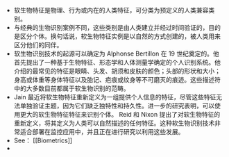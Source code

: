 - 软生物特征是物理、行为或内在的人类特征，可分类为预定义的人类兼容类别。
- 与经典的生物识别案例不同，这些类别是由人类建立并经过时间验证的，目的是区分个体。换句话说，软生物特征实例是以自然的方式创建的，被人类用来区分他们的同伴。
- 软生物识别技术的起源可以确定为 Alphonse Bertillon 在 19 世纪奠定的。他首先提出了一种基于生物特征、形态学和人体测量学确定的个人识别系统。他介绍的最常见的特征是眼睛、头发、胡须和皮肤的颜色；头部的形状和大小；身高或体重等身体特征以及胎记、疤痕或纹身等不可磨灭的痕迹。这些描述符中的大多数目前都属于软生物识别的范畴。
- Jain 最近将软生物特征重新定义为一组提供个人信息的特征，尽管这些特征无法单独验证主题，因为它们缺乏独特性和持久性。进一步的研究表明，可以使用更大的软生物特征特征来识别个体。 Reid 和 Nixon 提出了对软生物特征的重新定义，将其定义为人类可以自然描述的任何特征。这种软生物识别技术非常适合部署在监控应用中，并且正在进行研究以利用这些发展。
- See： [[Biometrics]]
-